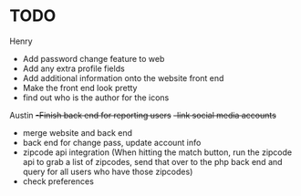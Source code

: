 # TODO

Henry 
- Add password change feature to web 
- Add any extra profile fields
- Add additional information onto the website front end
- Make the front end look pretty
- find out who is the author for the icons

Austin
<strike>-Finish back end for reporting users</strike>
<strike>-link social media accounts</strike>
- merge website and back end
- back end for change pass, update account info
- zipcode api integration (When hitting the match button, run the zipcode api to grab a list of zipcodes, send that over to the php back end and query for all users who have those zipcodes)
- check preferences
